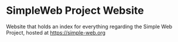 # SimpleWeb Project Website
Website that holds an index for everything regarding the Simple Web Project, hosted at https://simple-web.org

